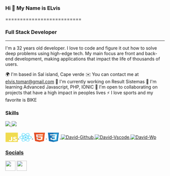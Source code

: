 ### Hi 👋  My Name is ELvis
==========================

### Full Stack Developer
-----------------------------


I'm a 32 years old developer. I love to code and figure it out how to solve deep problems using high-edge tech. My main focus are front and back-end development, making applications that impact the life of thousands of users.


🌍 I'm based in Sal island, Cape verde
✉️ You can contact me at elvis.tomar@gmail.com
🚀 I'm currently working on Result Sistemas
🧠 I'm learning Advanced Javascript, PHP, IONIC
🤝 I'm open to collaborating on projects that have a high impact in peoples lives
⚡ I love sports and my favorite is BIKE

### Skills

 <a href="https://github.com/elviss7">
  <img height="180em" src="https://github-readme-stats.vercel.app/api?username=elviss7&show_icons=true&theme=cobalt&include_all_commits=true&count_private=true"/>
  <img height="180em" src="https://github-readme-stats.vercel.app/api/top-langs/?username=elviss7&layout=compact&langs_count=7&theme=cobalt"/>
</div>
<div style="display: inline_block"><br>
  <img align="center" alt="David-Js" height="30" width="40" src="https://raw.githubusercontent.com/devicons/devicon/master/icons/javascript/javascript-plain.svg">
  <img align="center" alt="David-React" height="30" width="40" src="https://raw.githubusercontent.com/devicons/devicon/master/icons/react/react-original.svg">
  <img align="center" alt="David-HTML" height="30" width="40" src="https://raw.githubusercontent.com/devicons/devicon/master/icons/html5/html5-original.svg">
  <img align="center" alt="David-CSS" height="30" width="40" src="https://raw.githubusercontent.com/devicons/devicon/master/icons/css3/css3-original.svg">
  <img align="center" alt="David-Github" height="30" width="40" src="https://cdn.jsdelivr.net/gh/devicons/devicon/icons/github/github-original.svg" />
  <img align="center" alt="David-Vscode" height="30" width="40" src="https://cdn.jsdelivr.net/gh/devicons/devicon/icons/vscode/vscode-original.svg" />
  <img align="center" alt="David-Wp" height="30" width="40" src="https://cdn.jsdelivr.net/gh/devicons/devicon/icons/wordpress/wordpress-original.svg" />



  </div>
  

</p>

### Socials

<p align="left"> <a href="https://discord.com/users/661437172699889684" target="_blank" rel="noreferrer"> <a href="https://github.com/elviss7" target="_blank" rel="noreferrer"><img src="https://raw.githubusercontent.com/danielcranney/readme-generator/main/public/icons/socials/github-dark.svg" width="32" height="32" /></a> <a href="https://www.linkedin.com/in/elvis-brito-tomar/" target="_blank" rel="noreferrer"><img src="https://raw.githubusercontent.com/danielcranney/readme-generator/main/public/icons/socials/linkedin.svg" width="32" height="32" /></a> <a  <a 

